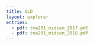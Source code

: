 ```yaml
---
title: OLD
layout: explorer
entries:
  - pdf: tma201_midsem_2017.pdf
  - pdf: tma201_midsem_2018.pdf
---
```

